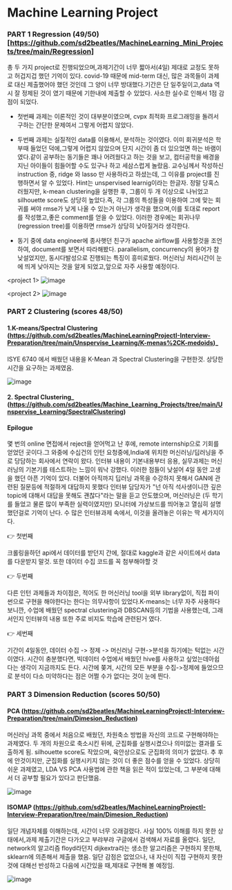 

# Machine Learning Project







### PART 1 Regression (49/50) [https://github.com/sd2beatles/MachineLearning_Mini_Projects/tree/main/Regression]

총 두 가지 project로 진행되었으며,과제기간이 너무 짧아서(4일) 제대로 교정도 못하고 허겁지겁 했던 기억이 있다.
covid-19 때문에 mid-term 대신, 많은 과목들이 과제로 대신 제출했어야 했던 것인데 그 양이 너무 방대했다.기간은 단 일주일이고,data 역시 잘 정제된 것이 였기 때문에 기한내에 제출할 수 있었다. 사소한 실수로 인해서 1점 감점이 되었다. 

- 첫번째 과제는 이론적인 것이 대부분이였으며, cvpx 최적화 프로그래밍을 돌려서 구하는 간단한 문제여서 그렇게 어렵지 않았다.

- 두번째 과제는 실질적인 data를 이용해서, 분석하는 것이였다. 이미 회귀분석은 학부때 들었던 덕에,그렇게 어렵지 않았으며 단지 시간이 좀 더 있으었면 하는 바램이였다.같이 공부하는 동기들은 꽤나 어려웠다고 하는 것을 보고, 컴터공학을 배경을 지닌 아이들이 힘들어할 수도 있구나 하고 세삼스럽게 놀랐음. 교수님께서 작성하신 instruction 중, ridge 와 lasso 만 사용하라고 하셨는데, 그 이유를 project를 진행하면서 알 수 있었다. Hint는 unspervised learnig이라는 한글자. 정말 당혹스러웠지만, k-mean clustering을 실행한 후, 그룹이 두 개 이상으로 나뉘었고 silhouette score도 상당히 높았다.즉, 각 그룹의 특성들을 이용하여 그에 맞는 회귀를 써야 rmse가 낮게 나올 수 있는거 아닌가 생각을 했으며,이를 토대로 report를 작성했고,좋은 comment를 얻을 수 있었다. 이러한 경우에는 회귀나무(regression tree)를 이용하면 rmse가 상당히 낮아질거라 생각한다. 

- 동기 중에 data engineer에 종사햇던 친구가 apache airflow를 사용할것을 조언하여, document를 보면서 따라해봤다. parallelism, concurrency의 용어가 참 낮설었지만, 동시다발성으로 진행되는 특징이 흥미로웠다.  머신러닝 처리시간이 눈에 띄게 낮아지는 것을 알게 되었고,앞으로 자주 사용할 예정이다. 


<project 1>
 ![image](https://user-images.githubusercontent.com/53164959/114645278-1a3c5380-9d14-11eb-9410-639f8c4569ac.png)
 
 
<project 2>
![image](https://user-images.githubusercontent.com/53164959/115257116-c34ada00-a16a-11eb-9e03-a855fb38236e.png)



### PART 2 Clustering (scores 48/50)

####  1.K-means/Spectral Clustering (https://github.com/sd2beatles/MachineLearningProjectI-Interview-Preparation/tree/main/Unspervise_Learning/K-menas%2CK-medoids)_

<KOR> ISYE 6740 에서 배웠던 내용을 K-Mean 과 Spectral Clustering을 구현한것. 상당한 시간을 요구하는 과제였음. 
 
  ![image](https://user-images.githubusercontent.com/53164959/114559210-736d9e00-9ca6-11eb-9226-280b086293bd.png)

  

#### 2. Spectral Clustering_ (https://github.com/sd2beatles/Machine_Learning_Projects/tree/main/Unspervise_Learning/SpectralClustering)


#### Epilogue

<KOR> 몇 번의 online 면접에서 reject을 얻어먹고 난 후에, remote internship으로 기회를 얻었던 곳이다.그 와중에 수십건의 인턴 요청중에,India에 위치한 머신러닝/딥러닝을 주로 당담하는 회사에서 연락이 왔다. 인터뷰 내용이 기본내용부터 응용, 실무과제는 머신러닝의 기본기를 테스트하는 느낌이 워낙 강했다. 이러한 점들이 낮설어 4일 동안 고생을 했던 아픈 기억이 있다. 더불어 아직까지 딥러닝 과목을 수강하지 못해서 GAN에 관련된 질문등에 적절하게 대답하지 못했다 인터뷰 담당자가 "넌 아직 석사생이니깐 깊은 topic에 대해서 대답을 못해도 괜찮다"라는 말을 듣고 안도했으며, 머신러닝은 (두 학기를 들었고 물론 많이 부족한 실력이였지만)  모니터에 가상보드를 띄어놓고 열심히 설명했던걸로 기억이 난다. 수 많은 인터뷰과제 속에서, 이것을 올려놓은 이유는 딱 세가지이다. 
  
 
  :point_right: 첫번째 
  
  크롤링을하던 api에서 데이터를 받던지 간에, 절대로 kaggle과 같은 사이트에서 data를 다운받지 말것. 또한 데이터 수집 코드를 꼭 첨부해야할 것
   
  :point_right: 두번째

다른 인턴 과제들과 차이점은, 적어도 한 머신러닝 tool을 외부 library없이, 직접 파이썬으로 구현을 해야한다는 한다는 의무사항이 있었다.K-means는 너무 자주 사용하다 보니깐, 
수업에 배웠던 spectral clustering과 DBSCAN등의 기법을 사용했는데, 그래서인지 인터뷰의 내용 또한 주로 비지도 학습에 관련된거 였다.
 
  
  :point_right: 세번째
  
  기간이 4일동안, 데이터 수집 -> 정제 -> 머신러닝 구현->분석을 하기에는 턱없는 시간이였다. 시간이 충분했다면, 빅데이터 수업에서 배웠던 hive를 사용하고 싶었는데아쉽다는 생각이 지금까지도 든다. 시간에 쫒겨, 시간의 모든 부분을 수집->정제에 들었으므로 분석이 다소 미약하다는 점은 어쩔 수가 없다는 것이 눈에 띈다.
  
  

### PART 3 Dimension Reduction (scores 50/50)

#### PCA (https://github.com/sd2beatles/MachineLearningProjectI-Interview-Preparation/tree/main/Dimesion_Reduction)

머신러닝 과목 중에서 처음으로 배웠던, 차원축소 방법을 자신의 코드로 구현해야하는 과제였다. 두 개의 차원으로 축소시킨 뒤에, 군집화를 실행시켰으나 
의미없는 결과를 도출하게 됨. silhouette score도 작았으며, 육안상으로도 군집화의 의미가 없었다. 추 후에 안것이지만, 군집화를 실행시키지 않는 것이 
더 좋은 점수를 얻을 수 있었다. 상당히 쉬운 과제였고, LDA VS PCA 사용법에 관한 책을 읽은 적이 있었는데, 그 부분에 대해서 더 공부할 필요가 있다고 판단했음.

![image](https://user-images.githubusercontent.com/53164959/114645574-b2d2d380-9d14-11eb-8546-3a19f4b2e993.png)


#### ISOMAP (https://github.com/sd2beatles/MachineLearningProjectI-Interview-Preparation/tree/main/Dimesion_Reduction)

일단 개념자체를 이해하는데, 시간이 너무 오래걸렸다. 사실 100% 이해를 하지 못한 상태에서,과제 제출기간은 다가오고 부랴부랴 구글에서 검색해서
자료를 올렸다. 일단, network의 알고리즘 floyd라던지 dijkextra라는 생소한 알고리즘은 구현하지 못한채, sklearn에  의존해서 제출을 했음. 일단 감점은 없었으나, 내 자신이  직접 구현하지 못한것에 대해선 반성하고 다음에 시간있을 때,제대로 구현해 볼 예정임. 

![image](https://user-images.githubusercontent.com/53164959/113539120-f4c69000-9617-11eb-8aa7-9d4e90dbce79.png)










